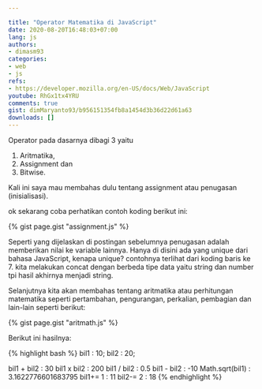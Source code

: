 ```yaml
---

title: "Operator Matematika di JavaScript"
date: 2020-08-20T16:48:03+07:00
lang: js
authors:
- dimasm93
categories:
- web
- js
refs: 
- https://developer.mozilla.org/en-US/docs/Web/JavaScript
youtube: RhGx1tx4YRU
comments: true
gist: dimMaryanto93/b956151354fb8a1454d3b36d22d61a63
downloads: []
---
```


Operator pada dasarnya dibagi 3 yaitu 
1. Aritmatika, 
2. Assignment dan 
3. Bitwise. 

<!--more-->

Kali ini saya mau membahas dulu tentang assignment atau penugasan (inisialisasi).

ok sekarang coba perhatikan contoh koding berikut ini:

{% gist page.gist "assignment.js" %}

Seperti yang dijelaskan di postingan sebelumnya penugasan adalah memberikan nilai ke variable lainnya. Hanya di disini ada yang unique dari bahasa JavaScript, kenapa unique? contohnya terlihat dari koding baris ke 7. kita melakukan concat dengan berbeda tipe data yaitu string dan number tpi hasil akhirnya menjadi string.

Selanjutnya kita akan membahas tentang aritmatika atau perhitungan matematika seperti pertambahan, pengurangan, perkalian, pembagian dan lain-lain seperti berikut:

{% gist page.gist "aritmath.js" %}

Berikut ini hasilnya:

{% highlight bash %}
bil1 : 10; bil2 : 20;

bil1 + bil2 : 30
bil1 x bil2 : 200
bil1 / bil2 : 0.5
bil1 - bil2 : -10
Math.sqrt(bil1) : 3.1622776601683795
bil1+= 1 : 11
bil2-= 2 : 18
{% endhighlight %}